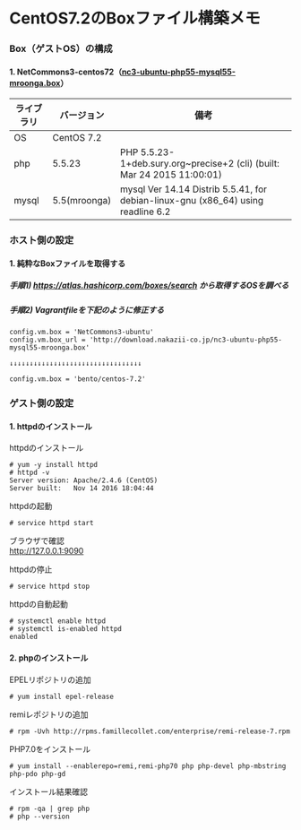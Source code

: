 CentOS7.2のBoxファイル構築メモ
=======

### 

### Box（ゲストOS）の構成
#### 1. NetCommons3-centos72（[nc3-ubuntu-php55-mysql55-mroonga.box](http://download.nakazii-co.jp/)）

| ライブラリ | バージョン | 備考
| ------------ | ------ | ------
| OS | CentOS 7.2 | 
| php | 5.5.23 | PHP 5.5.23-1+deb.sury.org~precise+2 (cli) (built: Mar 24 2015 11:00:01) 
| mysql | 5.5(mroonga) | mysql  Ver 14.14 Distrib 5.5.41, for debian-linux-gnu (x86_64) using readline 6.2

### ホスト側の設定
#### 1. 純粋なBoxファイルを取得する
##### 手順1) https://atlas.hashicorp.com/boxes/search から取得するOSを調べる
##### 手順2) Vagrantfileを下記のように修正する
~~~~
config.vm.box = 'NetCommons3-ubuntu'
config.vm.box_url = 'http://download.nakazii-co.jp/nc3-ubuntu-php55-mysql55-mroonga.box'

↓↓↓↓↓↓↓↓↓↓↓↓↓↓↓↓↓↓↓↓↓↓↓↓↓↓↓↓↓↓↓↓↓

config.vm.box = 'bento/centos-7.2'
~~~~

### ゲスト側の設定
#### 1. httpdのインストール
httpdのインストール
~~~~
# yum -y install httpd
# httpd -v
Server version: Apache/2.4.6 (CentOS)
Server built:   Nov 14 2016 18:04:44
~~~~

httpdの起動
~~~~
# service httpd start
~~~~

ブラウザで確認<br>
http://127.0.0.1:9090

httpdの停止
~~~~
# service httpd stop
~~~~

httpdの自動起動
~~~~
# systemctl enable httpd
# systemctl is-enabled httpd
enabled
~~~~~

#### 2. phpのインストール
EPELリポジトリの追加
~~~~
# yum install epel-release
~~~~

remiレポジトリの追加
~~~~
# rpm -Uvh http://rpms.famillecollet.com/enterprise/remi-release-7.rpm
~~~~

PHP7.0をインストール
~~~~
# yum install --enablerepo=remi,remi-php70 php php-devel php-mbstring php-pdo php-gd
~~~~

インストール結果確認
~~~~
# rpm -qa | grep php
# php --version
~~~~


